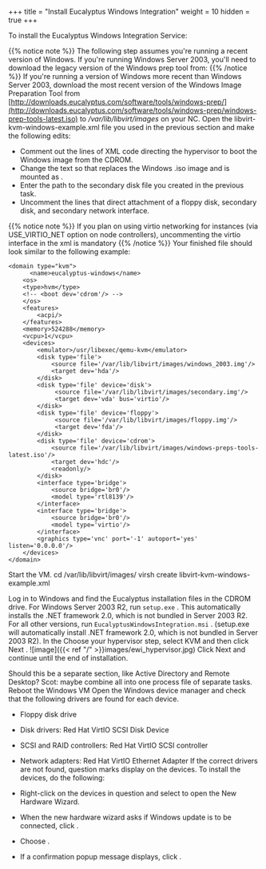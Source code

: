 +++
title = "Install Eucalyptus Windows Integration"
weight = 10
hidden = true
+++

To install the Eucalyptus Windows Integration Service: 


{{% notice note %}}
The following step assumes you're running a recent version of Windows. If you're running Windows Server 2003, you'll need to download the legacy version of the Windows prep tool from: 
{{% /notice %}}
If you're running a version of Windows more recent than Windows Server 2003, download the most recent version of the Windows Image Preparation Tool from [http://downloads.eucalyptus.com/software/tools/windows-prep/](http://downloads.eucalyptus.com/software/tools/windows-prep/windows-prep-tools-latest.iso) to */var/lib/libvirt/images* on your NC. Open the libvirt-kvm-windows-example.xml file you used in the previous section and make the following edits: 

* Comment out the lines of XML code directing the hypervisor to boot the Windows image from the CDROM. 
* Change the text so that replaces the Windows .iso image and is mounted as . 
* Enter the path to the secondary disk file you created in the previous task. 
* Uncomment the lines that direct attachment of a floppy disk, secondary disk, and secondary network interface. 

{{% notice note %}}
If you plan on using virtio networking for instances (via USE_VIRTIO_NET option on node controllers), uncommenting the virtio interface in the xml is mandatory 
{{% /notice %}}
Your finished file should look similar to the following example: 


    <domain type="kvm">
    	  <name>eucalyptus-windows</name>
        <os>
        <type>hvm</type>
        <!-- <boot dev='cdrom'/> -->
        </os>
        <features>
            <acpi/>
        </features>
        <memory>524288</memory>
        <vcpu>1</vcpu>
        <devices>
            <emulator>/usr/libexec/qemu-kvm</emulator>
            <disk type='file'>
                <source file='/var/lib/libvirt/images/windows_2003.img'/>
                <target dev='hda'/>
            </disk>
            <disk type='file' device='disk'>
                 <source file='/var/lib/libvirt/images/secondary.img'/>
                 <target dev='vda' bus='virtio'/>
            </disk> 
            <disk type='file' device='floppy'>
                 <source file='/var/lib/libvirt/images/floppy.img'/>
                 <target dev='fda'/>
            </disk>
            <disk type='file' device='cdrom'>
                <source file='/var/lib/libvirt/images/windows-preps-tools-latest.iso'/>
                <target dev='hdc'/>
                <readonly/>
            </disk>
            <interface type='bridge'>
                <source bridge='br0'/>
                <model type='rtl8139'/>
            </interface>
            <interface type='bridge'>
                <source bridge='br0'/>
                <model type='virtio'/> 
            </interface>
            <graphics type='vnc' port='-1' autoport='yes' listen='0.0.0.0'/>
        </devices>
    </domain>

Start the VM. 
    cd /var/lib/libvirt/images/
    virsh create libvirt-kvm-windows-example.xml

Log in to Windows and find the Eucalyptus installation files in the CDROM drive. For Windows Server 2003 R2, run `setup.exe` . This automatically installs the .NET framework 2.0, which is not bundled in Server 2003 R2. For all other versions, run `EucalyptusWindowsIntegration.msi` . (setup.exe will automatically install .NET framework 2.0, which is not bundled in Server 2003 R2). In the Choose your hypervisor step, select KVM and then click Next . 
![image]({{< ref "/" >}}images/ewi_hypervisor.jpg)
Click Next and continue until the end of installation. 

Should this be a separate section, like Active Directory and Remote Desktop? Scot: maybe combine all into one process file of separate tasks. Reboot the Windows VM Open the Windows device manager and check that the following drivers are found for each device. 

* Floppy disk drive 
* Disk drivers: Red Hat VirtIO SCSI Disk Device 
* SCSI and RAID controllers: Red Hat VirtIO SCSI controller 
* Network adapters: Red Hat VirtIO Ethernet Adapter 
If the correct drivers are not found, question marks display on the devices. To install the devices, do the following: 

* Right-click on the devices in question and select to open the New Hardware Wizard. 
* When the new hardware wizard asks if Windows update is to be connected, click . 
* Choose . 
* If a confirmation popup message displays, click . 
